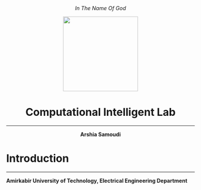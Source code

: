 <div align="center">
<i>In The Name Of God</i>

<p>
  <img src="https://user-images.githubusercontent.com/47852354/138564509-b5dffb4e-f48b-4db5-b8a4-1385ef2b22c8.png" width="200">
</p>

# Computational Intelligent Lab
---
**Arshia Samoudi**
</div>

# Introduction
<div align = "justify"> 


</div>



----
**Amirkabir University of Technology, Electrical Engineering Department**















